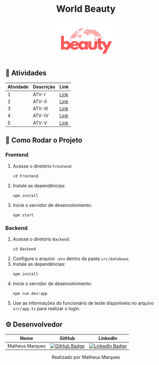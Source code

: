 <!DOCTYPE html>
<html lang="en">
<head>
  <meta charset="UTF-8">
  <meta name="viewport" content="width=device-width, initial-scale=1.0">
  <title>World Beauty - README</title>
</head>
<body>
  <h1 align="center">World Beauty</h1>
  <p align="center">
    <img src="/wb_logo.png" alt="World Beauty Logo" style="max-width:200px;">
  </p>

  <h2>🎯 Atividades</h2>
  <table>
    <thead>
      <tr>
        <th>Atividade</th>
        <th>Descrição</th>
        <th>Link</th>
      </tr>
    </thead>
    <tbody>
      <tr>
        <td>1</td>
        <td>ATV-I</td>
        <td><a href="https://github.com/matmarquesx/World-Beauty/tree/ATV-I" target="_blank">Link</a></td>
      </tr>
      <tr>
        <td>2</td>
        <td>ATV-II</td>
        <td><a href="https://github.com/matmarquesx/World-Beauty/tree/ATV-II" target="_blank">Link</a></td>
      </tr>
      <tr>
        <td>3</td>
        <td>ATV-III</td>
        <td><a href="https://github.com/matmarquesx/World-Beauty/tree/ATV-III" target="_blank">Link</a></td>
      </tr>
      <tr>
        <td>4</td>
        <td>ATV-IV</td>
        <td><a href="https://github.com/matmarquesx/World-Beauty/tree/ATV-IV" target="_blank">Link</a></td>
      </tr>
      <tr>
        <td>5</td>
        <td>ATV-V</td>
        <td><a href="https://github.com/matmarquesx/World-Beauty/tree/ATV-V" target="_blank">Link</a></td>
      </tr>
    </tbody>
  </table>

  <h2>📌 Como Rodar o Projeto</h2>
  <h3>Frontend</h3>
  <ol>
    <li>Acesse o diretório <code>Frontend</code>:</li>
    <pre><code>cd Frontend</code></pre>
    <li>Instale as dependências:</li>
    <pre><code>npm install</code></pre>
    <li>Inicie o servidor de desenvolvimento:</li>
    <pre><code>npm start</code></pre>
  </ol>

  <h3>Backend</h3>
  <ol>
    <li>Acesse o diretório <code>Backend</code>:</li>
    <pre><code>cd Backend</code></pre>
    <li>Configure o arquivo <code>.env</code> dentro da pasta <code>src/database</code>.</li>
    <li>Instale as dependências:</li>
    <pre><code>npm install</code></pre>
    <li>Inicie o servidor de desenvolvimento:</li>
    <pre><code>npm run dev:app</code></pre>
    <li>Use as informações do funcionário de teste disponíveis no arquivo <code>src/app.ts</code> para realizar o login.</li>
  </ol>

  <h2>⚙ Desenvolvedor</h2>
  <table>
    <thead>
      <tr>
        <th>Nome</th>
        <th>GitHub</th>
        <th>LinkedIn</th>
      </tr>
    </thead>
    <tbody>
      <tr>
        <td>Matheus Marques</td>
        <td>
          <a href="https://github.com/matmarquesx">
            <img src="https://img.shields.io/badge/GitHub-100000?style=for-the-badge&logo=github&logoColor=white" alt="GitHub Badge">
          </a>
        </td>
        <td>
          <a href="https://www.linkedin.com/in/matmarquesx/">
            <img src="https://img.shields.io/badge/LinkedIn-0077B5?style=for-the-badge&logo=linkedin&logoColor=white" alt="LinkedIn Badge">
          </a>
        </td>
      </tr>
    </tbody>
  </table>

  <footer>
    <p align="center">Realizado por Matheus Marques</p>
  </footer>
</body>
</html>
